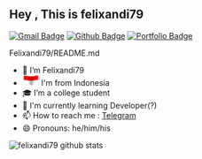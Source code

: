 ## Hey , This is felixandi79
[![Gmail Badge](https://img.shields.io/badge/-felixandi79@gmail.com-c14438?style=flat&logo=Gmail&logoColor=white&link=mailto:felixandi79@gmail.com)](mailto:felixandi79@gmail.com) [![Github Badge](https://img.shields.io/badge/-felixandi79-grey?style=flat&logo=github&logoColor=white&link=https://github.com/felixandi79/)](https://www.github.com/felixandi79/) [![Portfolio Badge](https://img.shields.io/badge/portfolio-web-blue?style=flat&link=https://github.com/felixandi79/)](https://github.com/felixandi79/) <p align='left'>Felixandi79/README.md

- 🔭 I’m Felixandi79
- <img src="https://raw.githubusercontent.com/mpurnomoadji/GameTebakAku-master/master/website/img/animasi-bergerak-bendera-indonesia-0013.gif" width="30px"> I'm from Indonesia
- 🎓 I’m a college student 
- 🌱 I'm currently learning Developer(?)
- 📫 How to reach me : [Telegram](https://t.me/felixxandi79)
- 😄 Pronouns: he/him/his

![felixandi79 github stats](https://github-stats-alpha.vercel.app/api/?felixandi79=cachecleanerjeet&cc=000&tc=fff&ic=fff&bc=000)
